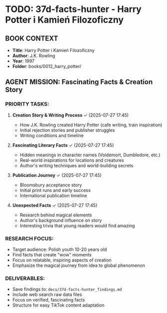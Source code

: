 # TODO: 37d-facts-hunter - Harry Potter i Kamień Filozoficzny

## BOOK CONTEXT
- **Title**: Harry Potter i Kamień Filozoficzny
- **Author**: J.K. Rowling  
- **Year**: 1997
- **Folder**: books/0012_harry_potter/

## AGENT MISSION: Fascinating Facts & Creation Story

### PRIORITY TASKS:
1. **Creation Story & Writing Process** ✓ (2025-07-27 17:45)
   - How J.K. Rowling created Harry Potter (cafe writing, train inspiration)
   - Initial rejection stories and publisher struggles
   - Writing conditions and timeline

2. **Fascinating Literary Facts** ✓ (2025-07-27 17:45)
   - Hidden meanings in character names (Voldemort, Dumbledore, etc.)
   - Real-world inspirations for locations and creatures
   - Author's writing techniques and world-building secrets

3. **Publication Journey** ✓ (2025-07-27 17:45)
   - Bloomsbury acceptance story
   - Initial print runs and early success
   - International publication timeline

4. **Unexpected Facts** ✓ (2025-07-27 17:45)
   - Research behind magical elements
   - Author's background influence on story
   - Interesting trivia that young readers would find amazing

### RESEARCH FOCUS:
- Target audience: Polish youth 10-20 years old
- Find facts that create "wow" moments
- Focus on relatable, inspiring aspects of creation
- Emphasize the magical journey from idea to global phenomenon

### DELIVERABLES:
- Save findings to: `docs/37d-facts-hunter_findings.md`
- Include web search raw data files
- Focus on verified, fascinating facts
- Structure for easy TikTok content adaptation